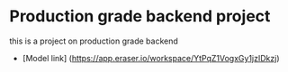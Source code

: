 # Production grade backend project

this is a project on production grade backend
- [Model link] (https://app.eraser.io/workspace/YtPqZ1VogxGy1jzIDkzj)